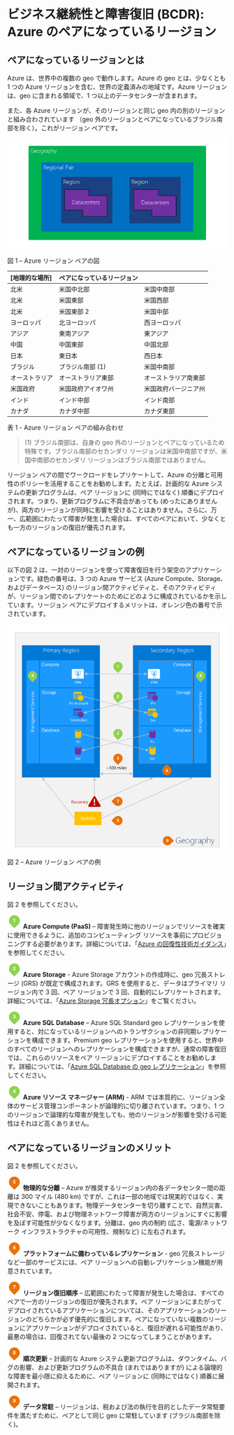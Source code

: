 <properties
	pageTitle="ビジネス継続性と障害復旧 (BCDR): Azure のペアになっているリージョン | Microsoft Azure"
	description="Azure のリージョン ペアは、データセンターでの障害発生時にアプリケーションの耐障害性を確保します。"
	services="site-recovery"
	documentationCenter=""
	authors="rayne-wiselman"
	manager="jwhit"
	editor=""/>

<tags
    ms.service="site-recovery"
    ms.workload="storage-backup-recovery"
    ms.tgt_pltfrm="na"
    ms.devlang="na"
    ms.topic="article"
    ms.date="03/20/2016"
    ms.author="raynew"/>

# ビジネス継続性と障害復旧 (BCDR): Azure のペアになっているリージョン

## ペアになっているリージョンとは

Azure は、世界中の複数の geo で動作します。Azure の geo とは、少なくとも 1 つの Azure リージョンを含む、世界の定義済みの地域です。Azure リージョンは、geo に含まれる領域で、1 つ以上のデータセンターが含まれます。

また、各 Azure リージョンが、そのリージョンと同じ geo 内の別のリージョンと組み合わされています （geo 外のリージョンとペアになっているブラジル南部を除く）。これがリージョン ペアです。


![AzureGeography](./media/best-practices-availability-paired-regions/GeoRegionDataCenter.png)

図 1 – Azure リージョン ペアの図



| [地理的な場所] | ペアになっているリージョン | |
| :-------------| :-------------   | :-------------   |
| 北米 | 米国中北部 | 米国中南部 |
| 北米 | 米国東部 | 米国西部 |
| 北米 | 米国東部 2 | 米国中部 |
| ヨーロッパ | 北ヨーロッパ | 西ヨーロッパ |
| アジア | 東南アジア | 東アジア |
| 中国 | 中国東部 | 中国北部 |
| 日本 | 東日本 | 西日本 |
| ブラジル | ブラジル南部 (1) | 米国中南部 |
| オーストラリア | オーストラリア東部 | オーストラリア南東部|
| 米国政府 | 米国政府アイオワ州 | 米国政府バージニア州 |
| インド | インド中部 | インド南部 |
| カナダ | カナダ中部 | カナダ東部 |

表 1 - Azure リージョン ペアの組み合わせ

> (1) ブラジル南部は、自身の geo 外のリージョンとペアになっているため特殊です。ブラジル南部のセカンダリ リージョンは米国中南部ですが、米国中南部のセカンダリ リージョンはブラジル南部ではありません。

リージョン ペアの間でワークロードをレプリケートして、Azure の分離と可用性のポリシーを活用することをお勧めします。たとえば、計画的な Azure システムの更新プログラムは、ペア リージョンに (同時にではなく) 順番にデプロイされます。つまり、更新プログラムに不具合があっても (めったにありませんが)、両方のリージョンが同時に影響を受けることはありません。さらに、万一、広範囲にわたって障害が発生した場合は、すべてのペアにおいて、少なくとも一方のリージョンの復旧が優先されます。

## ペアになっているリージョンの例
以下の図 2 は、一対のリージョンを使って障害復旧を行う架空のアプリケーションです。緑色の番号は、3 つの Azure サービス (Azure Compute、Storage、およびデータベース) のリージョン間アクティビティと、そのアクティビティが、リージョン間でのレプリケートのためにどのように構成されているかを示しています。リージョン ペアにデプロイするメリットは、オレンジ色の番号で示されています。


![ペア リージョンのメリットの概要](./media/best-practices-availability-paired-regions/PairedRegionsOverview2.png)

図 2 – Azure リージョン ペアの例

## リージョン間アクティビティ
図 2 を参照してください。

![1Green](./media/best-practices-availability-paired-regions/1Green.png) **Azure Compute (PaaS)** – 障害発生時に他のリージョンでリソースを確実に使用できるように、追加のコンピューティング リソースを事前にプロビジョニングする必要があります。詳細については、「[Azure の回復性技術ガイダンス](./resiliency/resiliency-technical-guidance.md)」を参照してください。

![2Green](./media/best-practices-availability-paired-regions/2Green.png) **Azure Storage** - Azure Storage アカウントの作成時に、geo 冗長ストレージ (GRS) が既定で構成されます。GRS を使用すると、データはプライマリ リージョン内で 3 回、ペア リージョンで 3 回、自動的にレプリケートされます。詳細については、「[Azure Storage 冗長オプション](storage/storage-redundancy.md)」をご覧ください。


![3Green](./media/best-practices-availability-paired-regions/3Green.png) **Azure SQL Database** – Azure SQL Standard geo レプリケーションを使用すると、対になっているリージョンへのトランザクションの非同期レプリケーションを構成できます。Premium geo レプリケーションを使用すると、世界中のすべてのリージョンへのレプリケーションを構成できますが、通常の障害復旧では、これらのリソースをペア リージョンにデプロイすることをお勧めします。詳細については、「[Azure SQL Database の geo レプリケーション](./sql-database/sql-database-geo-replication-overview.md)」を参照してください。

![4Green](./media/best-practices-availability-paired-regions/4Green.png) **Azure リソース マネージャー (ARM)** - ARM では本質的に、リージョン全体のサービス管理コンポーネントが論理的に切り離されています。つまり、1 つのリージョンで論理的な障害が発生しても、他のリージョンが影響を受ける可能性はそれほど高くありません。

## ペアになっているリージョンのメリット
図 2 を参照してください。

![5Orange](./media/best-practices-availability-paired-regions/5Orange.png) **物理的な分離** – Azure が推奨するリージョン内の各データセンター間の距離は 300 マイル (480 km) ですが、これは一部の地域では現実的ではなく、実現できないこともあります。物理データセンターを切り離すことで、自然災害、社会不安、停電、および物理ネットワーク障害が両方のリージョンにすぐに影響を及ぼす可能性が少なくなります。分離は、geo 内の制約 (広さ、電源/ネットワーク インフラストラクチャの可用性、規制など) に左右されます。

![6Orange](./media/best-practices-availability-paired-regions/6Orange.png) **プラットフォームに備わっているレプリケーション** - geo 冗長ストレージなど一部のサービスには、ペア リージョンへの自動レプリケーション機能が用意されています。

![7Orange](./media/best-practices-availability-paired-regions/7Orange.png) **リージョン復旧順序** – 広範囲にわたって障害が発生した場合は、すべてのペアで一方のリージョンの復旧が優先されます。ペア リージョンにまたがってデプロイされているアプリケーションについては、そのアプリケーションのリージョンのどちらかが必ず優先的に復旧します。ペアになっていない複数のリージョンにアプリケーションがデプロイされていると、復旧が遅れる可能性があり、最悪の場合は、回復されてない最後の 2 つになってしまうことがあります。

![8Orange](./media/best-practices-availability-paired-regions/8Orange.png) **順次更新** – 計画的な Azure システム更新プログラムは、ダウンタイム、バグの影響、および更新プログラムの不具合 (まれではありますが) による論理的な障害を最小限に抑えるために、ペア リージョンに (同時にではなく) 順番に展開されます。


![9Orange](./media/best-practices-availability-paired-regions/9Orange.png) **データ常駐** – リージョンは、税および法の執行を目的としたデータ常駐要件を満たすために、ペアとして同じ geo に常駐しています (ブラジル南部を除く)。

<!---HONumber=AcomDC_0629_2016-->